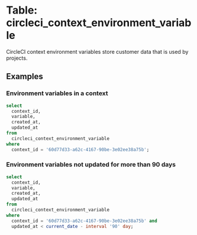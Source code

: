 # Table: circleci_context_environment_variable

CircleCI context environment variables store customer data that is used by projects.

## Examples

### Environment variables in a context

```sql
select
  context_id,
  variable,
  created_at,
  updated_at
from
  circleci_context_environment_variable
where
  context_id = '60d77d33-a62c-4167-90be-3e02ee38a75b';
```

### Environment variables not updated for more than 90 days

```sql
select
  context_id,
  variable,
  created_at,
  updated_at
from
  circleci_context_environment_variable
where
  context_id = '60d77d33-a62c-4167-90be-3e02ee38a75b' and
  updated_at < current_date - interval '90' day;
```

